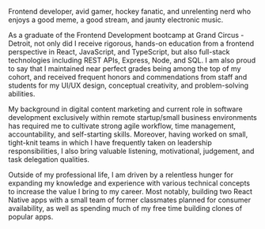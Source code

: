 Frontend developer, avid gamer, hockey fanatic, and unrelenting nerd who enjoys a good meme, a good stream, and jaunty electronic music.

As a graduate of the Frontend Development bootcamp at Grand Circus - Detroit, not only did I receive rigorous, hands-on education from a frontend perspective in React, JavaScript, and TypeScript, but also full-stack technologies including REST APIs, Express, Node, and SQL. I am also proud to say that I maintained near perfect grades being among the top of my cohort, and received frequent honors and commendations from staff and students for my UI/UX design, conceptual creativity, and problem-solving abilities.

My background in digital content marketing and current role in software development exclusively within remote startup/small business environments has required me to cultivate strong agile workflow, time management, accountability, and self-starting skills. Moreover, having worked on small, tight-knit teams in which I have frequently taken on leadership responsibilities, I also bring valuable listening, motivational, judgement, and task delegation qualities.

Outside of my professional life, I am driven by a relentless hunger for expanding my knowledge and experience with various technical concepts to increase the value I bring to my career. Most notably, building two React Native apps with a small team of former classmates planned for consumer availability, as well as spending much of my free time building clones of popular apps.
